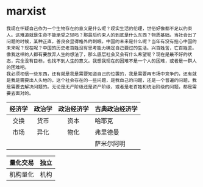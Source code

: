 # marxist
    
    我现在怀疑自己作为一个生物存在的意义是什么呢？现实生活的伦理，世俗好像都不足以约束人。这难道就是生命不能承受之轻吗？那最后约束人的到底是什么东西？物质基础。当社会出了问题的时候，某种正直，善良会显得格外的刺眼。中国的未来是什么呢？当年有没有担心中国的未来呢？现在呢？中国的历史老百姓没有思考能力确定自己要过的生活。兴百姓苦，亡百姓苦。像我这样的人都有要放弃人生的想法了，那么底层社会又会有什么希望呢？现在是最不好的状态，完全没有目标，也找不到人生的意义。我想我现在的困难不是一个人的困难，或者是一群人的困难吧。
    我必须相信一些东西，还有就是我是需要知道自己的位置的，我是需要再市场中竞争的，还有就是我是需要出人头地的，这个社会存在的一些问题，是我自己的问题，还是一个普遍的问题，我是需要去解决问题的。无论是无产阶级还是资产阶级，或者是老百姓和统治阶级的问题，都是需要去面对的。

| 经济学 | 政治学 | 政治经济学 | 古典政治经济学 |
|:------:|:------:|:----------:|----------------|
| 交换   | 货币   | 资本       | 哈耶克         |
| 市场   | 异化   | 物化       | 弗里德曼       |
|        |        |            | 萨米尔阿明     |

| 量化交易 | 独立 |
|:--------:|:----:|
| 机构量化 | 机构 |

